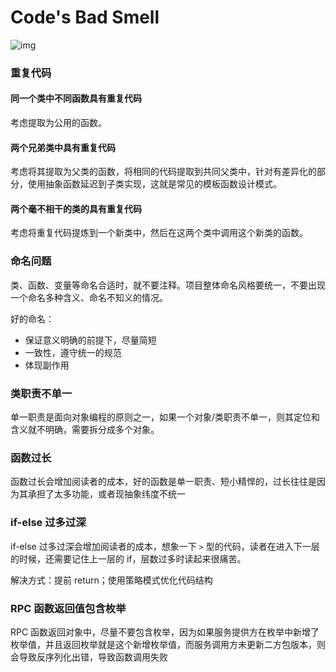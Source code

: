 # Code's Bad Smell

![img](d:/resource/notePic/O1CN01C9Anzh1oAJu4wxeOU_!!6000000005184-0-tps-1686-1158.jpg)

### 重复代码

#### 同一个类中不同函数具有重复代码

考虑提取为公用的函数。



#### 两个兄弟类中具有重复代码

考虑将其提取为父类的函数，将相同的代码提取到共同父类中，针对有差异化的部分，使用抽象函数延迟到子类实现，这就是常见的模板函数设计模式。



#### 两个毫不相干的类的具有重复代码

考虑将重复代码提炼到一个新类中，然后在这两个类中调用这个新类的函数。



### 命名问题

类、函数、变量等命名合适时，就不要注释。项目整体命名风格要统一，不要出现一个命名多种含义、命名不知义的情况。

好的命名：

- 保证意义明确的前提下，尽量简短
- 一致性，遵守统一的规范
- 体现副作用



### 类职责不单一

单一职责是面向对象编程的原则之一，如果一个对象/类职责不单一，则其定位和含义就不明确，需要拆分成多个对象。



### 函数过长

函数过长会增加阅读者的成本，好的函数是单一职责、短小精悍的，过长往往是因为其承担了太多功能，或者现抽象纬度不统一



### if-else 过多过深

if-else 过多过深会增加阅读者的成本，想象一下 `>` 型的代码，读者在进入下一层的时候，还需要记住上一层的 if，层数过多时读起来很痛苦。

解决方式：提前 return；使用策略模式优化代码结构



### RPC 函数返回值包含枚举

RPC 函数返回对象中，尽量不要包含枚举，因为如果服务提供方在枚举中新增了枚举值，并且返回枚举就是这个新增枚举值，而服务调用方未更新二方包版本，则会导致反序列化出错，导致函数调用失败



